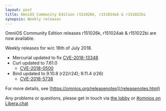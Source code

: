```yaml
---
layout: post
title: OmniOS Community Edition r151026k, r151024ak & r151022bi
synopsis: Weekly releases
---
```


OmniOS Community Edition releases
r151026k, r151024ak & r151022bi
are now available.

Weekly releases for w/c 16th of July 2018.

* Mercurial updated to fix
  [CVE-2018-13348](https://cve.mitre.org/cgi-bin/cvename.cgi?name=2018-13348)
* Curl updated to 7.61.0
  * [CVE-2018-0500](https://cve.mitre.org/cgi-bin/cvename.cgi?name=2018-0500)
* Bind updated to 9.10.8 (r22/r24); 9.11.4 (r26)
  * [CVE-2018-5738](https://cve.mitre.org/cgi-bin/cvename.cgi?name=2018-5738)

For more details, see [https://omnios.org/releasenotes](/releasenotes.html)

Any problems or questions, please get in touch via
[the lobby](https://gitter.im/omniosorg/Lobby) or
[#omnios on Libera.chat](https://web.libera.chat/#omnios)

